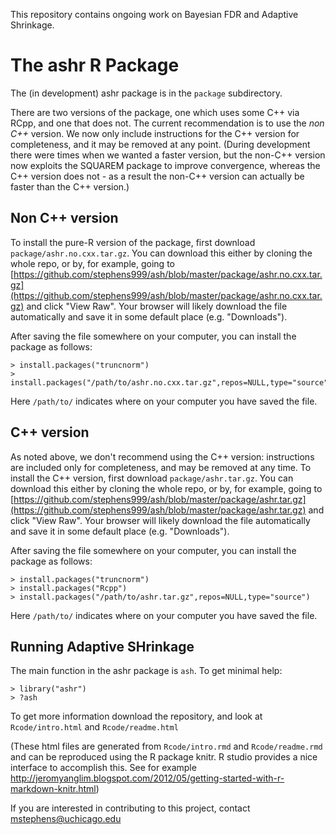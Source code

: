 This repository contains ongoing work on Bayesian FDR and Adaptive Shrinkage.

# The ashr R Package 

The (in development) ashr package is in the `package` subdirectory.

There are two versions of the package, one which uses some C++ via RCpp, and one that does not.
The current recommendation is to use the *non C++* version. We now only
include instructions for 
the C++ version for completeness, and it may be removed at any point.
(During development there were times when we wanted a faster version,
but the non-C++ version now exploits the SQUAREM package to improve convergence,
whereas the C++ version does not - as a result the non-C++ version can
actually be faster than the C++ version.) 

## Non C++ version

To install the pure-R version of the package, first download `package/ashr.no.cxx.tar.gz`.
You can download this either by cloning the whole repo, or by, for example, going to 
[https://github.com/stephens999/ash/blob/master/package/ashr.no.cxx.tar.gz](https://github.com/stephens999/ash/blob/master/package/ashr.no.cxx.tar.gz) and click "View Raw".
Your browser will likely download the file automatically and save it in some
default place (e.g. "Downloads"). 

After saving the file somewhere on your computer, you can install the package as follows: 
```
> install.packages("truncnorm")
> install.packages("/path/to/ashr.no.cxx.tar.gz",repos=NULL,type="source")
```
Here `/path/to/` indicates where on your computer you have saved the file.


## C++ version

As noted above, we don't recommend using the C++ version: instructions
are included only for completeness, and may be removed at any time.
To install the C++ version, first download `package/ashr.tar.gz`.
You can download this either by cloning the whole repo, or by, for example, going to
[https://github.com/stephens999/ash/blob/master/package/ashr.tar.gz](https://github.com/stephens999/ash/blob/master/package/ashr.tar.gz) and click "View Raw".
Your browser will likely download the file automatically and save it in some
default place (e.g. "Downloads"). 

After saving the file somewhere on your computer, you can install the package as follows:
```
> install.packages("truncnorm")
> install.packages("Rcpp")
> install.packages("/path/to/ashr.tar.gz",repos=NULL,type="source")
```
Here `/path/to/` indicates where on your computer you have saved the file.

## Running Adaptive SHrinkage


The main function in the ashr package is `ash`. To get minimal help:
```
> library("ashr")
> ?ash
```

To get more information download the repository, and look at `Rcode/intro.html` and `Rcode/readme.html`

(These html files are generated from `Rcode/intro.rmd` and `Rcode/readme.rmd` and can be
reproduced using the R package knitr. R studio provides a nice interface to accomplish this.
See for example http://jeromyanglim.blogspot.com/2012/05/getting-started-with-r-markdown-knitr.html)

If you are interested in contributing to this project, contact mstephens@uchicago.edu

